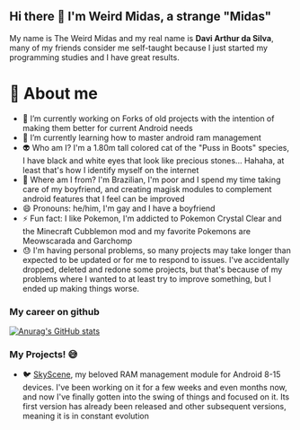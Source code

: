 ## Hi there 👋 I'm Weird Midas, a strange "Midas"

My name is The Weird Midas and my real name is **Davi Arthur da Silva**, many of my friends consider me self-taught because I just started my programming studies and I have great results.

# 🫠 About me

- 🔭 I’m currently working on Forks of old projects with the intention of making them better for current Android needs
- 🌱 I’m currently learning how to master android ram management
- 👽 Who am I? I'm a 1.80m tall colored cat of the "Puss in Boots" species, I have black and white eyes that look like precious stones... Hahaha, at least that's how I identify myself on the internet
- 👣 Where am I from? I'm Brazilian, I'm poor and I spend my time taking care of my boyfriend, and creating magisk modules to complement android features that I feel can be improved
- 😄 Pronouns: he/him, I'm gay and I have a boyfriend
- ⚡ Fun fact: I like Pokemon, I'm addicted to Pokemon Crystal Clear and the Minecraft Cubblemon mod and my favorite Pokemons are Meowscarada and Garchomp
- 😓 I'm having personal problems, so many projects may take longer than expected to be updated or for me to respond to issues. I've accidentally dropped, deleted and redone some projects, but that's because of my problems where I wanted to at least try to improve something, but I ended up making things worse.

### My career on github
[![Anurag's GitHub stats](https://github-readme-stats.vercel.app/api?username=weirdmidas)](https://github.com/anuraghazra/github-readme-stats)

### My Projects! 😅
- 🐦 [SkyScene](https://github.com/WeirdMidas/SkyScene-Addon), my beloved RAM management module for Android 8-15 devices. I've been working on it for a few weeks and even months now, and now I've finally gotten into the swing of things and focused on it. Its first version has already been released and other subsequent versions, meaning it is in constant evolution
